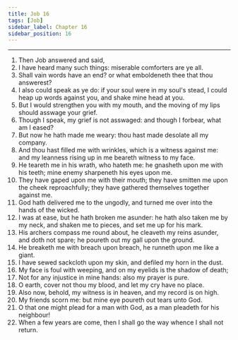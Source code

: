 ```yaml
---
title: Job 16
tags: [Job]
sidebar_label: Chapter 16
sidebar_position: 16
---
```


---
1. Then Job answered and said,
2. I have heard many such things: miserable comforters are ye all.
3. Shall vain words have an end? or what emboldeneth thee that thou answerest?
4. I also could speak as ye do: if your soul were in my soul's stead, I could heap up words against you, and shake mine head at you.
5. But I would strengthen you with my mouth, and the moving of my lips should asswage your grief.
6. Though I speak, my grief is not asswaged: and though I forbear, what am I eased?
7. But now he hath made me weary: thou hast made desolate all my company.
8. And thou hast filled me with wrinkles, which is a witness against me: and my leanness rising up in me beareth witness to my face.
9. He teareth me in his wrath, who hateth me: he gnasheth upon me with his teeth; mine enemy sharpeneth his eyes upon me.
10. They have gaped upon me with their mouth; they have smitten me upon the cheek reproachfully; they have gathered themselves together against me.
11. God hath delivered me to the ungodly, and turned me over into the hands of the wicked.
12. I was at ease, but he hath broken me asunder: he hath also taken me by my neck, and shaken me to pieces, and set me up for his mark.
13. His archers compass me round about, he cleaveth my reins asunder, and doth not spare; he poureth out my gall upon the ground.
14. He breaketh me with breach upon breach, he runneth upon me like a giant.
15. I have sewed sackcloth upon my skin, and defiled my horn in the dust.
16. My face is foul with weeping, and on my eyelids is the shadow of death;
17. Not for any injustice in mine hands: also my prayer is pure.
18. O earth, cover not thou my blood, and let my cry have no place.
19. Also now, behold, my witness is in heaven, and my record is on high.
20. My friends scorn me: but mine eye poureth out tears unto God.
21. O that one might plead for a man with God, as a man pleadeth for his neighbour!
22. When a few years are come, then I shall go the way whence I shall not return.